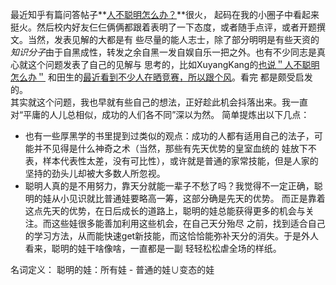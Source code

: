 最近知乎有篇问答帖子**[人不聪明怎么办？](http://www.zhihu.com/question/21107274/answer/18452037)**很火，
起码在我的小圈子中看起来挺火。然后校内好友仨仨俩俩都跟着表明了一下态度，或者随手点评，或者开题撰文。当然，发表见解的大都是有
些尽量的能人志士，除了部分明明是有些天资的*知识分子*由于自黑成性，转发之余自黑一发自娱自乐一把之外。也有不少同志是真心就这个问题发表了自己的见解与
思考的，比如XuyangKang的[也说＂人不聪明怎么办＂](http://blog.renren.com/blog/272119928/917161047?bfrom=01020650100&ref=hotnewsfeed&sfet=602&fin=16&fid=24122570554&ff_id=272119928&platform=0&expose_time=1384354037)
和田生的[最近看到不少人在晒竞赛，所以跟个风](http://blog.renren.com/blog/272119928/917161047?bfrom=01020650100&ref=hotnewsfeed&sfet=602&fin=16&fid=24122570554&ff_id=272119928&platform=0&expose_time=1384354037)。看完
都是颇受启发的。   
其实就这个问题，我也早就有些自己的想法，正好趁此机会抖落出来。我一直对“平庸的人儿总相似，成功的人们各不同”深以为然。
简单提炼出以下几点：   
* 也有一些厚黑学的书里提到过类似的观点：成功的人都有适用自己的法子，可能并不见得是什么神奇之术（当然，那些有先天优势的皇室血统的
娃放下不表，样本代表性太差，没有可比性），或许就是普通的家常技能，但是人家的坚持的劲头儿却被大多数人所忽视。
* 聪明人真的是不用努力，靠天分就能一辈子不愁了吗？我觉得不一定正确，聪明的娃从小见识就比普通娃要略高一筹，这部分确是先天的优势。
而正是靠着这点先天的优势，在日后成长的道路上，聪明的娃总能获得更多的机会与关注。而这些娃很多能善加利用这些机会，在自己天分殆尽
之前，找到适合自己的学习方法，从而能快速get新技能，而这恰恰能弥补天分的消失。于是外人看来，聪明的娃干啥像啥，一直都是一副
轻轻松松虐全场的样纸。

名词定义：
聪明的娃：所有娃 - 普通的娃∪变态的娃

